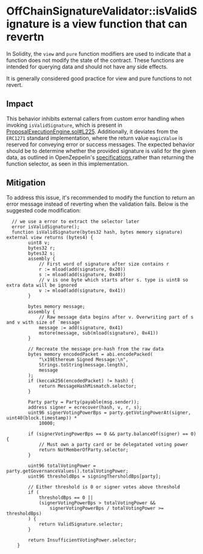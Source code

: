 # OffChainSignatureValidator::isValidSignature is a view function that can revertn

In Solidity, the `view` and `pure` function modifiers are used to indicate that a function does not modify the state of the contract. These functions are intended for querying data and should not have any side effects. 

It is generally considered good practice for view and pure functions to not revert. 

## Impact
This behavior inhibits external callers from custom error handling when invoking `isValidSignature`, which is present in [ProposalExecutionEngine.sol#L225](https://github.com/code-423n4/2023-10-party/blob/b23c65d62a20921c709582b0b76b387f2bb9ebb5/contracts/proposals/ProposalExecutionEngine.sol#L225). Additionally, it deviates from the `ERC1271` standard implementation, where the return value `magicValue` is reserved for conveying error or success messages. The expected behavior should be to determine whether the provided signature is valid for the given data, as outlined in OpenZeppelin's [specifications](https://github.com/OpenZeppelin/openzeppelin-contracts/blob/94697be8a3f0dfcd95dfb13ffbd39b5973f5c65d/contracts/interfaces/IERC1271.sol#L12),rather than returning the function selector, as seen in this implementation.

## Mitigation 
To address this issue, it's recommended to modify the function to return an error message instead of reverting when the validation fails. Below is the suggested code modification:
```
  // we use a error to extract the selector later
  error isValidSignature();
  function isValidSignature(bytes32 hash, bytes memory signature) external view returns (bytes4) {
        uint8 v;
        bytes32 r;
        bytes32 s;
        assembly {
            // First word of signature after size contains r
            r := mload(add(signature, 0x20))
            s := mload(add(signature, 0x40))
            // v is one byte which starts after s. type is uint8 so extra data will be ignored
            v := mload(add(signature, 0x41))
        }

        bytes memory message;
        assembly {
            // Raw message data begins after v. Overwriting part of s and v with size of `message`
            message := add(signature, 0x41)
            mstore(message, sub(mload(signature), 0x41))
        }

        // Recreate the message pre-hash from the raw data
        bytes memory encodedPacket = abi.encodePacked(
            "\x19Ethereum Signed Message:\n",
            Strings.toString(message.length),
            message
        );
        if (keccak256(encodedPacket) != hash) {
            return MessageHashMismatch.selector;
        }

        Party party = Party(payable(msg.sender));
        address signer = ecrecover(hash, v, r, s);
        uint96 signerVotingPowerBps = party.getVotingPowerAt(signer, uint40(block.timestamp)) *
            10000;

        if (signerVotingPowerBps == 0 && party.balanceOf(signer) == 0) {
            // Must own a party card or be delegatated voting power
            return NotMemberOfParty.selector;
        }

        uint96 totalVotingPower = party.getGovernanceValues().totalVotingPower;
        uint96 thresholdBps = signingThersholdBps[party];

        // Either threshold is 0 or signer votes above threshold
        if (
            thresholdBps == 0 ||
            (signerVotingPowerBps > totalVotingPower &&
                signerVotingPowerBps / totalVotingPower >= thresholdBps)
        ) {
            return ValidSignature.selector;
        }

        return InsufficientVotingPower.selector;
    }
```